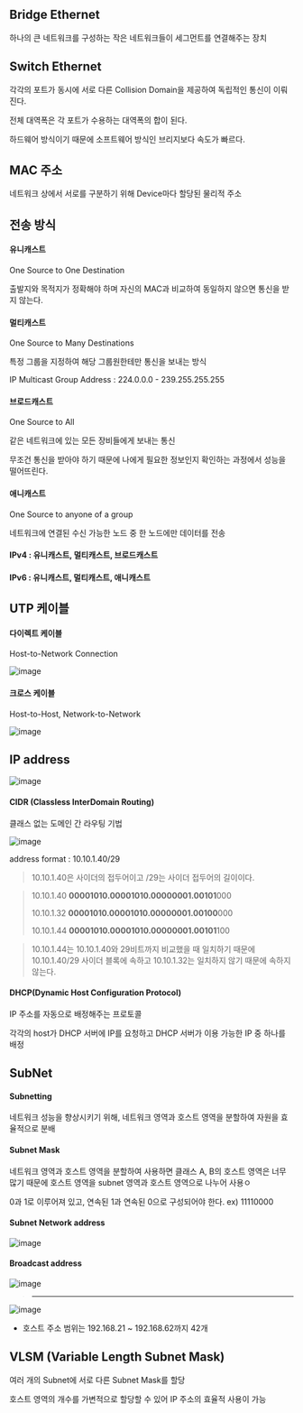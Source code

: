 ## Bridge Ethernet
하나의 큰 네트워크를 구성하는 작은 네트워크들이 세그먼트를 연결해주는 장치
## Switch Ethernet
각각의 포트가 동시에 서로 다른 Collision Domain을 제공하여 독립적인 통신이 이뤄진다.

전체 대역폭은 각 포트가 수용하는 대역폭의 합이 된다.

하드웨어 방식이기 때문에 소프트웨어 방식인 브리지보다 속도가 빠르다.

## MAC 주소
네트워크 상에서 서로를 구분하기 위해 Device마다 할당된 물리적 주소 
## 전송 방식
#### 유니캐스트
One Source to One Destination

출발지와 목적지가 정확해야 하며 자신의 MAC과 비교하여 동일하지 않으면 통신을 받지 않는다. 
#### 멀티캐스트
One Source to Many Destinations

특정 그룹을 지정하여 해당 그룹원한테만 통신을 보내는 방식

IP Multicast Group Address : 224.0.0.0 - 239.255.255.255
 
#### 브로드캐스트
One Source to All

같은 네트워크에 있는 모든 장비들에게 보내는 통신

무조건 통신을 받아야 하기 때문에 나에게 필요한 정보인지 확인하는 과정에서 성능을 떨어뜨린다.

#### 애니캐스트
One Source to anyone of a group

네트워크에 연결된 수신 가능한 노드 중 한 노드에만 데이터를 전송


#### IPv4 : 유니캐스트, 멀티캐스트, 브로드캐스트
#### IPv6 : 유니캐스트, 멀티캐스트, 애니캐스트

## UTP 케이블
#### 다이렉트 케이블
Host-to-Network Connection

![image](https://user-images.githubusercontent.com/64197428/128293573-5c0a7f8b-e87b-4226-9c3f-a4f57f98ea27.png)

#### 크로스 케이블
Host-to-Host, Network-to-Network

![image](https://user-images.githubusercontent.com/64197428/128293600-5a24f4f4-7b80-4598-8273-71fe4065dfe8.png)

## IP address
![image](https://user-images.githubusercontent.com/64197428/128307156-c4f854f0-e8ff-45a8-a1bf-85c0c56fd6d4.png)

#### CIDR (Classless InterDomain Routing)
클래스 없는 도메인 간 라우팅 기법

![image](https://user-images.githubusercontent.com/64197428/128304436-8e57e30d-e26d-4fa4-9d24-02301bbaf746.png)

address format : 10.10.1.40/29
> 10.10.1.40은 사이더의 접두어이고 /29는 사이더 접두어의 길이이다.

> 10.10.1.40            **00001010.00001010.00000001.00101**000
> 
> 10.10.1.32            **00001010.00001010.00000001.00100**000
> 
> 10.10.1.44            **00001010.00001010.00000001.00101**100

> 10.10.1.44는 10.10.1.40와 29비트까지 비교했을 때 일치하기 때문에 10.10.1.40/29 사이더 블록에 속하고 10.10.1.32는 일치하지 않기 때문에 속하지 않는다.

#### DHCP(Dynamic Host Configuration Protocol)
IP 주소를 자동으로 배정해주는 프로토콜

각각의 host가 DHCP 서버에 IP를 요청하고 DHCP 서버가 이용 가능한 IP 중 하나를 배정

## SubNet
#### Subnetting
네트워크 성능을 향상시키기 위해, 네트워크 영역과 호스트 영역을 분할하여 자원을 효율적으로 분배
#### Subnet Mask
네트워크 영역과 호스트 영역을 분할하여 사용하면 클래스 A, B의 호스트 영역은 너무 많기 때문에 호스트 영역을 subnet 영역과 호스트 영역으로 나누어 사용ㅇ

0과 1로 이루어져 있고, 연속된 1과 연속된 0으로 구성되어야 한다. ex) 11110000
#### Subnet Network address
![image](https://user-images.githubusercontent.com/64197428/128317121-a655e615-3a02-42a9-a3b7-6d91189aa3d0.png)

#### Broadcast address
![image](https://user-images.githubusercontent.com/64197428/128317326-b96d56f8-6e37-49c5-b144-f3ed620cde6a.png)
> ----------------------
![image](https://user-images.githubusercontent.com/64197428/128317348-e16c48ed-df08-409a-ac2a-dde8aa1852e0.png)

* 호스트 주소 범위는 192.168.21 ~ 192.168.62까지 42개

## VLSM (Variable Length Subnet Mask)
여러 개의 Subnet에 서로 다른 Subnet Mask를 할당

호스트 영역의 개수를 가변적으로 할당할 수 있어 IP 주소의 효율적 사용이 가능
